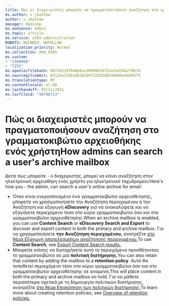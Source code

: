```yaml
---
title: Πώς οι διαχειριστές μπορούν να πραγματοποιήσουν αναζήτηση στο γραμματοκιβώτιο αρχειοθήκης ενός χρήστη
ms.author: v-jmathew
author: v-jmathew
manager: dansimp
ms.audience: Admin
ms.topic: article
ms.service: o365-administration
ROBOTS: NOINDEX, NOFOLLOW
localization_priority: Normal
ms.collection: Adm_O365
ms.custom:
- "3100008"
- "7255"
ms.openlocfilehash: 00710319f8d8b6ecd9d99d76751ecb256b2f867d
ms.sourcegitcommit: 6312ee31561db36104f32282d019d069ede69174
ms.translationtype: MT
ms.contentlocale: el-GR
ms.lasthandoff: 03/11/2021
ms.locfileid: "50746713"
---
```

# <a name="how-admins-can-search-a-users-archive-mailbox"></a><span data-ttu-id="e0563-102">Πώς οι διαχειριστές μπορούν να πραγματοποιήσουν αναζήτηση στο γραμματοκιβώτιο αρχειοθήκης ενός χρήστη</span><span class="sxs-lookup"><span data-stu-id="e0563-102">How admins can search a user's archive mailbox</span></span>

<span data-ttu-id="e0563-103">Δείτε πώς μπορείτε - ο διαχειριστής, μπορεί να κάνει αναζήτηση στην ηλεκτρονική αρχειοθήκη ενός χρήστη για ηλεκτρονικό ταχυδρομείο:</span><span class="sxs-lookup"><span data-stu-id="e0563-103">Here's how you - the admin, can search a user's online archive for email:</span></span>

* <span data-ttu-id="e0563-104">Όταν είναι ενεργοποιημένο ένα γραμματοκιβώτιο  αρχειοθέτησης, μπορείτε να χρησιμοποιήσετε την Αναζήτηση περιεχομένου ή την Αναζήτηση και εξαγωγή **eDiscovery** για να ανακαλύψετε και να εξαγάγετε περιεχόμενο τόσο στο κύριο γραμματοκιβώτιο όσο και στο γραμματοκιβώτιο αρχειοθέτησης.</span><span class="sxs-lookup"><span data-stu-id="e0563-104">When an archive mailbox is enabled, you can use **Content Search** or **eDiscovery Search and Export** to discover and export content in both the primary and archive mailbox.</span></span> <span data-ttu-id="e0563-105">Για να χρησιμοποιήσετε **την Αναζήτηση περιεχομένου,** ανατρέξτε [στο θέμα Εξαγωγή αποτελεσμάτων αναζήτησης περιεχομένου.](https://docs.microsoft.com/office365/securitycompliance/export-search-results)</span><span class="sxs-lookup"><span data-stu-id="e0563-105">To use **Content Search**, see [Export Content Search results.](https://docs.microsoft.com/office365/securitycompliance/export-search-results)</span></span>
* <span data-ttu-id="e0563-106">Μπορείτε επίσης να διατηρήσετε αυτό το περιεχόμενο προσθέτοντας το γραμματοκιβώτιο σε μια **πολιτική διατήρησης.**</span><span class="sxs-lookup"><span data-stu-id="e0563-106">You can also retain that content by adding the mailbox to a **retention policy**.</span></span> <span data-ttu-id="e0563-107">Αυτό θα τοποθετεί περιεχόμενο τόσο στο κύριο γραμματοκιβώτιο όσο και στο γραμματοκιβώτιο αρχειοθέτησης σε αναμονή.</span><span class="sxs-lookup"><span data-stu-id="e0563-107">This will place content in both the primary and archive mailbox on hold.</span></span> <span data-ttu-id="e0563-108">Για να μάθετε περισσότερα σχετικά με τη δημιουργία πολιτικών διατήρησης, ανατρέξτε [στο θέμα Επισκόπηση των πολιτικών διατήρησης.](https://docs.microsoft.com/office365/securitycompliance/retention-policies)</span><span class="sxs-lookup"><span data-stu-id="e0563-108">To learn more about creating retention policies, see [Overview of retention policies.](https://docs.microsoft.com/office365/securitycompliance/retention-policies)</span></span>

